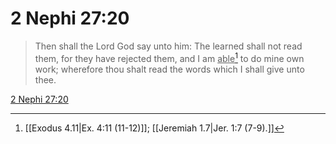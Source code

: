# 2 Nephi 27:20

> Then shall the Lord God say unto him: The learned shall not read them, for they have rejected them, and I am <u>able</u>[^a] to do mine own work; wherefore thou shalt read the words which I shall give unto thee.

[2 Nephi 27:20](https://www.churchofjesuschrist.org/study/scriptures/bofm/2-ne/27?lang=eng&id=p20#p20)


[^a]: [[Exodus 4.11|Ex. 4:11 (11-12)]]; [[Jeremiah 1.7|Jer. 1:7 (7-9).]]
